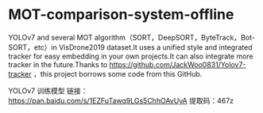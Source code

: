 # MOT-comparison-system-offline
YOLOv7 and several MOT algorithm（SORT，DeepSORT，ByteTrack，Bot-SORT，etc）in VisDrone2019 dataset.It uses a unified style and integrated tracker for easy embedding in your own projects.It can also integrate more tracker in the future.Thanks to https://github.com/JackWoo0831/Yolov7-tracker ，this project borrows some code from this GitHub.

YOLOv7 训练模型   链接：https://pan.baidu.com/s/1EZFuTawq9LGs5ChhOAvUyA 提取码：467z 

